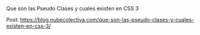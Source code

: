 Que son las Pseudo Clases y cuales existen en CSS 3 

Post: https://blog.nubecolectiva.com/que-son-las-pseudo-clases-y-cuales-existen-en-css-3/ 
